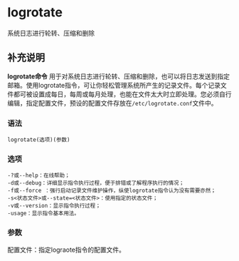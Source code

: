 logrotate
===

系统日志进行轮转、压缩和删除

## 补充说明

**logrotate命令** 用于对系统日志进行轮转、压缩和删除，也可以将日志发送到指定邮箱。使用logrotate指令，可让你轻松管理系统所产生的记录文件。每个记录文件都可被设置成每日，每周或每月处理，也能在文件太大时立即处理。您必须自行编辑，指定配置文件，预设的配置文件存放在`/etc/logrotate.conf`文件中。

###  语法

```
logrotate(选项)(参数)
```

###  选项

```
-?或--help：在线帮助；
-d或--debug：详细显示指令执行过程，便于排错或了解程序执行的情况；
-f或--force ：强行启动记录文件维护操作，纵使logrotate指令认为没有需要亦然；
-s<状态文件>或--state=<状态文件>：使用指定的状态文件；
-v或--version：显示指令执行过程；
-usage：显示指令基本用法。
```

###  参数

配置文件：指定lograote指令的配置文件。



